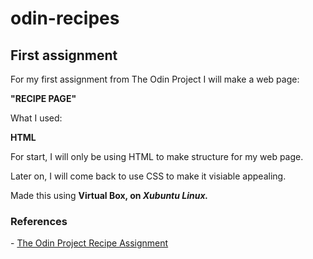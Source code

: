 # odin-recipes
<!--In the beggining it all looks lifeless since I will only use HTML-->

## First assignment
<p>For my first assignment from The Odin Project I will make a web page: <br>
 
<!--Still trying to figure out if this is an okay way to have breaks between the paragraphs-->
 
 <p><strong>"RECIPE PAGE"</strong></p>
 
<!--All my recipes will be available in "Index.html" file.-->

<p>What I used:</p>

<!--Later I will add more, but for now I will not use lists since there is only
one language I will use at the beggining-->

<p><strong>HTML</strong></p>
<p>For start, I will only be using HTML to make structure for my web page. </p>
<p>Later on, I will come back to use CSS to make it visiable appealing.</p>
<p>Made this using <strong>Virtual Box, on <em>Xubuntu Linux.</em> </strong></p>

<!--Since I started, I have been using Linux and I use Visual Code Studio. I downloaded everything
myself, with no help but by using Google-->
<!--I use Visual Code Studio on Windows 11 too-->

<h3>References</h3>
 - <a href="https://www.theodinproject.com/lessons/foundations-recipes">The Odin Project Recipe Assignment</a>
